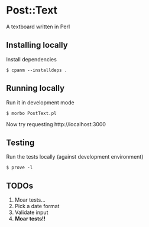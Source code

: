 # Post::Text

A textboard written in Perl

## Installing locally

Install dependencies

    $ cpanm --installdeps .

## Running locally

Run it in development mode

    $ morbo PostText.pl

Now try requesting http://localhost:3000

## Testing

Run the tests locally (against development environment)

    $ prove -l

## TODOs

1. Moar tests...
1. Pick a date format
1. Validate input
1. **Moar tests!!**
